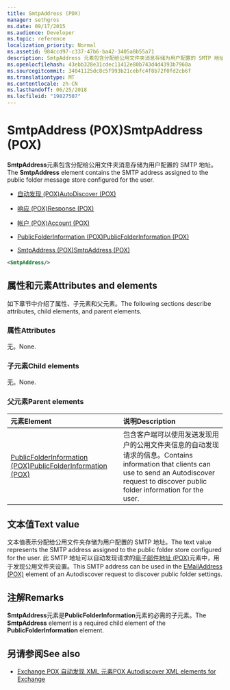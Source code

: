 ```yaml
---
title: SmtpAddress (POX)
manager: sethgros
ms.date: 09/17/2015
ms.audience: Developer
ms.topic: reference
localization_priority: Normal
ms.assetid: 984ccd97-c337-47b6-ba42-3405a8b55a71
description: SmtpAddress 元素包含分配给公用文件夹消息存储为用户配置的 SMTP 地址。
ms.openlocfilehash: 43ebb328e31cdec11412e80b743d4d4393b7960a
ms.sourcegitcommit: 34041125dc8c5f993b21cebfc4f8b72f0fd2cb6f
ms.translationtype: MT
ms.contentlocale: zh-CN
ms.lasthandoff: 06/25/2018
ms.locfileid: "19827507"
---
```

# <a name="smtpaddress-pox"></a><span data-ttu-id="7039d-103">SmtpAddress (POX)</span><span class="sxs-lookup"><span data-stu-id="7039d-103">SmtpAddress (POX)</span></span>

<span data-ttu-id="7039d-104">**SmtpAddress**元素包含分配给公用文件夹消息存储为用户配置的 SMTP 地址。</span><span class="sxs-lookup"><span data-stu-id="7039d-104">The **SmtpAddress** element contains the SMTP address assigned to the public folder message store configured for the user.</span></span> 
  
- [<span data-ttu-id="7039d-105">自动发现 (POX)</span><span class="sxs-lookup"><span data-stu-id="7039d-105">AutoDiscover (POX)</span></span>](autodiscover-pox.md)
  
- [<span data-ttu-id="7039d-106">响应 (POX)</span><span class="sxs-lookup"><span data-stu-id="7039d-106">Response (POX)</span></span>](response-pox.md)
  
- [<span data-ttu-id="7039d-107">帐户 (POX)</span><span class="sxs-lookup"><span data-stu-id="7039d-107">Account (POX)</span></span>](account-pox.md)
  
- [<span data-ttu-id="7039d-108">PublicFolderInformation (POX)</span><span class="sxs-lookup"><span data-stu-id="7039d-108">PublicFolderInformation (POX)</span></span>](publicfolderinformation-pox.md)
  
- [<span data-ttu-id="7039d-109">SmtpAddress (POX)</span><span class="sxs-lookup"><span data-stu-id="7039d-109">SmtpAddress (POX)</span></span>](smtpaddress-pox.md)
  
```XML
<SmtpAddress/>
```

## <a name="attributes-and-elements"></a><span data-ttu-id="7039d-110">属性和元素</span><span class="sxs-lookup"><span data-stu-id="7039d-110">Attributes and elements</span></span>

<span data-ttu-id="7039d-111">如下章节中介绍了属性、子元素和父元素。</span><span class="sxs-lookup"><span data-stu-id="7039d-111">The following sections describe attributes, child elements, and parent elements.</span></span>
  
### <a name="attributes"></a><span data-ttu-id="7039d-112">属性</span><span class="sxs-lookup"><span data-stu-id="7039d-112">Attributes</span></span>

<span data-ttu-id="7039d-113">无。</span><span class="sxs-lookup"><span data-stu-id="7039d-113">None.</span></span>
  
### <a name="child-elements"></a><span data-ttu-id="7039d-114">子元素</span><span class="sxs-lookup"><span data-stu-id="7039d-114">Child elements</span></span>

<span data-ttu-id="7039d-115">无。</span><span class="sxs-lookup"><span data-stu-id="7039d-115">None.</span></span>
  
### <a name="parent-elements"></a><span data-ttu-id="7039d-116">父元素</span><span class="sxs-lookup"><span data-stu-id="7039d-116">Parent elements</span></span>

|<span data-ttu-id="7039d-117">**元素**</span><span class="sxs-lookup"><span data-stu-id="7039d-117">**Element**</span></span>|<span data-ttu-id="7039d-118">**说明**</span><span class="sxs-lookup"><span data-stu-id="7039d-118">**Description**</span></span>|
|:-----|:-----|
|[<span data-ttu-id="7039d-119">PublicFolderInformation (POX)</span><span class="sxs-lookup"><span data-stu-id="7039d-119">PublicFolderInformation (POX)</span></span>](publicfolderinformation-pox.md) <br/> |<span data-ttu-id="7039d-120">包含客户端可以使用发送发现用户的公用文件夹信息的自动发现请求的信息。</span><span class="sxs-lookup"><span data-stu-id="7039d-120">Contains information that clients can use to send an Autodiscover request to discover public folder information for the user.</span></span>  <br/> |
   
## <a name="text-value"></a><span data-ttu-id="7039d-121">文本值</span><span class="sxs-lookup"><span data-stu-id="7039d-121">Text value</span></span>

<span data-ttu-id="7039d-122">文本值表示分配给公用文件夹存储为用户配置的 SMTP 地址。</span><span class="sxs-lookup"><span data-stu-id="7039d-122">The text value represents the SMTP address assigned to the public folder store configured for the user.</span></span> <span data-ttu-id="7039d-123">此 SMTP 地址可以自动发现请求的[电子邮件地址 (POX)](emailaddress-pox.md)元素中，用于发现公用文件夹设置。</span><span class="sxs-lookup"><span data-stu-id="7039d-123">This SMTP address can be used in the [EMailAddress (POX)](emailaddress-pox.md) element of an Autodiscover request to discover public folder settings.</span></span> 
  
## <a name="remarks"></a><span data-ttu-id="7039d-124">注解</span><span class="sxs-lookup"><span data-stu-id="7039d-124">Remarks</span></span>

<span data-ttu-id="7039d-125">**SmtpAddress**元素是**PublicFolderInformation**元素的必需的子元素。</span><span class="sxs-lookup"><span data-stu-id="7039d-125">The **SmtpAddress** element is a required child element of the **PublicFolderInformation** element.</span></span> 
  
## <a name="see-also"></a><span data-ttu-id="7039d-126">另请参阅</span><span class="sxs-lookup"><span data-stu-id="7039d-126">See also</span></span>

- [<span data-ttu-id="7039d-127">Exchange POX 自动发现 XML 元素</span><span class="sxs-lookup"><span data-stu-id="7039d-127">POX Autodiscover XML elements for Exchange</span></span>](pox-autodiscover-xml-elements-for-exchange.md)

